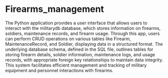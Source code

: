 # Firearms_management

The Python application provides a user interface that allows users to interact with the militarydb database, which stores information on firearms, soldiers, maintenance records, and firearm usage. Through this app, users can perform CRUD operations on various tables like Firearm, MaintenanceRecord, and Soldier, displaying data in a structured format. The underlying database schema, defined in the SQL file, outlines tables for storing firearm details, soldier information, maintenance logs, and usage records, with appropriate foreign key relationships to maintain data integrity. This system facilitates efficient management and tracking of military equipment and personnel interactions with firearms.
